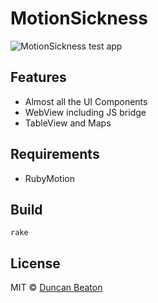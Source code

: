 # MotionSickness

![MotionSickness test app](http://dunckr.com/images/motionsickness.png "All of the Components")

## Features

* Almost all the UI Components
* WebView including JS bridge
* TableView and Maps

## Requirements

* RubyMotion

## Build

    rake

## License

MIT © [Duncan Beaton](http://dunckr.com)
